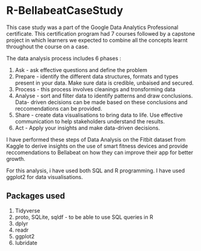 # R-BellabeatCaseStudy

This case study was a part of the Google Data Analytics Professional certificate. This certification program had 7 courses followed by a capstone project in which learners we expected to combine all the concepts learnt throughout the course on a case. 

The data analysis process includes 6 phases :
1) Ask - ask effective questions and define the problem 
2) Prepare - identify the different data structures, formats and types present in your data. Make sure data is credible, unbaised and secured.
3) Process - this process involves cleanings and tronsforming data 
4) Analyse - sort and filter data to identify patterns and draw conclusions. Data- driven decisions can be made based on these conclusions and reccomendations can be provided.
5) Share - create data visualisations to bring data to life. Use effective communication to help stakeholders understand the results. 
6) Act - Apply your insights and make data-driven decisions. 

I have performed these steps of Data Analysis on the Fitbit dataset from Kaggle to derive insights on the use of smart fitness devices and provide reccomendations to Bellabeat on how they can improve their app for better growth. 

For this analysis, i have used both SQL and R programming. I have used ggplot2 for data visualisations. 

## Packages used 

1) Tidyverse 
2) proto, SQLite, sqldf - to be able to use SQL queries in R 
3) dplyr 
4) readr
5) ggplot2
6) lubridate 
